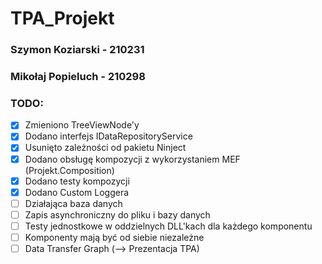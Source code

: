 # TPA_Projekt

### Szymon Koziarski - 210231

### Mikołaj Popieluch - 210298

### TODO:
- [x] Zmieniono TreeViewNode'y
- [x] Dodano interfejs IDataRepositoryService
- [x] Usunięto zależności od pakietu Ninject
- [x] Dodano obsługę kompozycji z wykorzystaniem MEF (Projekt.Composition)
- [x] Dodano testy kompozycji
- [x] Dodano Custom Loggera
- [ ] Działająca baza danych
- [ ] Zapis asynchroniczny do pliku i bazy danych
- [ ] Testy jednostkowe w oddzielnych DLL'kach dla każdego komponentu
- [ ] Komponenty mają być od siebie niezależne
- [ ] Data Transfer Graph (--> Prezentacja TPA)
